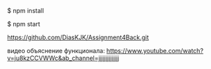
$ npm install

$ npm start

https://github.com/DiasKJK/Assignment4Back.git

видео объяснение функционала:
https://www.youtube.com/watch?v=ju8kzCCVWWc&ab_channel=jjjjjjjjjjjjjj





